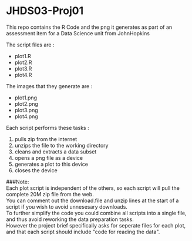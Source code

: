# JHDS03-Proj01
This repo contains the R Code and the png it generates as part of an assessment item for a Data Science unit from JohnHopkins

The script files are :
* plot1.R  
* plot2.R  
* plot3.R  
* plot4.R  

The images that they generate are :  
* plot1.png  
* plot2.png  
* plot3.png  
* plot4.png  


Each script performs these tasks :  
  1. pulls zip from the internet  
  2. unzips the file to the working directory  
  3. cleans and extracts a data subset  
  4. opens a png file as a device  
  5. generates a plot to this device  
  6. closes the device  

###Note:  
Each plot script is independent of the others, so each script will pull the complete 20M zip file from the web.  
You can comment out the download.file and unzip lines at the start of a script if you wish to avoid unnesesary downloads.  
To further simplify the code you could combine all scripts into a single file, and thus avoid reworking the data preparation tasks.  
However the project brief specifically asks for seperate files for each plot, and that each script should include "code for reading the data".  
